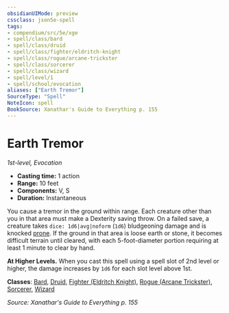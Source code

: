 ```yaml
---
obsidianUIMode: preview
cssclass: json5e-spell
tags:
- compendium/src/5e/xge
- spell/class/bard
- spell/class/druid
- spell/class/fighter/eldritch-knight
- spell/class/rogue/arcane-trickster
- spell/class/sorcerer
- spell/class/wizard
- spell/level/1
- spell/school/evocation
aliases: ["Earth Tremor"]
SourceType: "Spell"
NoteIcon: spell
BookSource: Xanathar's Guide to Everything p. 155
---
```

# Earth Tremor
*1st-level, Evocation*  

- **Casting time:** 1 action
- **Range:** 10 feet
- **Components:** V, S
- **Duration:** Instantaneous

You cause a tremor in the ground within range. Each creature other than you in that area must make a Dexterity saving throw. On a failed save, a creature takes `dice: 1d6|avg|noform` (`1d6`) bludgeoning damage and is knocked [prone](/3-Mechanics/CLI/rules/conditions.md#prone). If the ground in that area is loose earth or stone, it becomes difficult terrain until cleared, with each 5-foot-diameter portion requiring at least 1 minute to clear by hand.

**At Higher Levels.** When you cast this spell using a spell slot of 2nd level or higher, the damage increases by `1d6` for each slot level above 1st.

**Classes**: [Bard](/3-Mechanics/CLI/classes/bard.md), [Druid](/3-Mechanics/CLI/classes/druid.md), [Fighter (Eldritch Knight)](/3-Mechanics/CLI/classes/fighter-eldritch-knight.md), [Rogue (Arcane Trickster)](/3-Mechanics/CLI/classes/rogue-arcane-trickster.md), [Sorcerer](/3-Mechanics/CLI/classes/sorcerer.md), [Wizard](/3-Mechanics/CLI/classes/wizard.md)

*Source: Xanathar's Guide to Everything p. 155*
